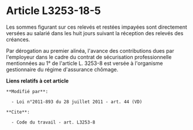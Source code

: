 # Article L3253-18-5

Les sommes figurant sur ces relevés et restées impayées sont directement versées au salarié dans les huit jours suivant la
réception des relevés des créances. 

Par dérogation au premier alinéa, l'avance des contributions dues par l'employeur dans le cadre     du contrat de
sécurisation professionnelle mentionnées au 1° de l'article L. 3253-8 est versée à l'organisme gestionnaire du régime
d'assurance chômage.

**Liens relatifs à cet article**

	**Modifié par**:

	  - Loi n°2011-893 du 28 juillet 2011 - art. 44 (VD)

	**Cite**:

	  - Code du travail - art. L3253-8
